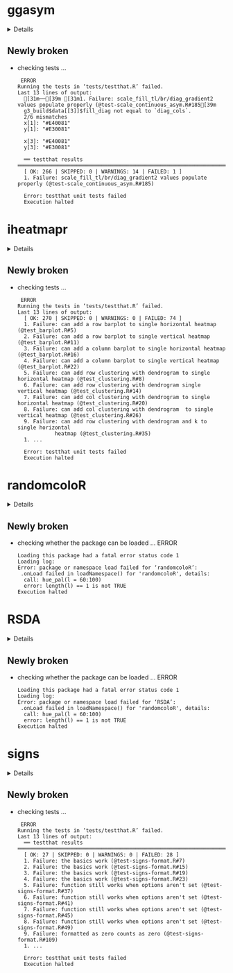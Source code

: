 # ggasym

<details>

* Version: 0.1.1
* Source code: https://github.com/cran/ggasym
* URL: https://github.com/jhrcook/ggasym https://jhrcook.github.io/ggasym/
* BugReports: https://github.com/jhrcook/ggasym/issues
* Date/Publication: 2019-03-23 16:50:03 UTC
* Number of recursive dependencies: 80

Run `revdep_details(,"ggasym")` for more info

</details>

## Newly broken

*   checking tests ...
    ```
     ERROR
    Running the tests in ‘tests/testthat.R’ failed.
    Last 13 lines of output:
      [31m──[39m [31m1. Failure: scale_fill_tl/br/diag_gradient2 values populate properly (@test-scale_continuous_asym.R#185[39m
      g3_build$data[[3]]$fill_diag not equal to `diag_cols`.
      2/6 mismatches
      x[1]: "#E40081"
      y[1]: "#E30081"
      
      x[3]: "#E40081"
      y[3]: "#E30081"
      
      ══ testthat results  ═════════════════════════════════════════════════════════════════════════════════════
      [ OK: 266 | SKIPPED: 0 | WARNINGS: 14 | FAILED: 1 ]
      1. Failure: scale_fill_tl/br/diag_gradient2 values populate properly (@test-scale_continuous_asym.R#185) 
      
      Error: testthat unit tests failed
      Execution halted
    ```

# iheatmapr

<details>

* Version: 0.4.8
* Source code: https://github.com/cran/iheatmapr
* URL: https://github.com/ropensci/iheatmapr
* BugReports: https://github.com/ropensci/iheatmapr/issues
* Date/Publication: 2019-03-16 19:50:07 UTC
* Number of recursive dependencies: 86

Run `revdep_details(,"iheatmapr")` for more info

</details>

## Newly broken

*   checking tests ...
    ```
     ERROR
    Running the tests in ‘tests/testthat.R’ failed.
    Last 13 lines of output:
      [ OK: 270 | SKIPPED: 0 | WARNINGS: 0 | FAILED: 74 ]
      1. Failure: can add a row barplot to single horizontal heatmap (@test_barplot.R#5) 
      2. Failure: can add a row barplot to single vertical heatmap (@test_barplot.R#11) 
      3. Failure: can add a column barplot to single horizontal heatmap (@test_barplot.R#16) 
      4. Failure: can add a column barplot to single vertical heatmap (@test_barplot.R#22) 
      5. Failure: can add row clustering with dendrogram to single horizontal heatmap (@test_clustering.R#8) 
      6. Failure: can add row clustering with dendrogram single vertical heatmap (@test_clustering.R#14) 
      7. Failure: can add col clustering with dendrogram to single horizontal heatmap (@test_clustering.R#20) 
      8. Failure: can add col clustering with dendrogram  to single vertical heatmap (@test_clustering.R#26) 
      9. Failure: can add row clustering with dendrogram and k to single horizontal 
                heatmap (@test_clustering.R#35) 
      1. ...
      
      Error: testthat unit tests failed
      Execution halted
    ```

# randomcoloR

<details>

* Version: 1.1.0
* Source code: https://github.com/cran/randomcoloR
* BugReports: https://github.com/ronammar/randomcoloR/issues
* Date/Publication: 2017-12-08 00:09:10 UTC
* Number of recursive dependencies: 17

Run `revdep_details(,"randomcoloR")` for more info

</details>

## Newly broken

*   checking whether the package can be loaded ... ERROR
    ```
    Loading this package had a fatal error status code 1
    Loading log:
    Error: package or namespace load failed for ‘randomcoloR’:
     .onLoad failed in loadNamespace() for 'randomcoloR', details:
      call: hue_pal(l = 60:100)
      error: length(l) == 1 is not TRUE
    Execution halted
    ```

# RSDA

<details>

* Version: 3.0
* Source code: https://github.com/cran/RSDA
* URL: http://www.oldemarrodriguez.com
* Date/Publication: 2019-10-22 05:30:02 UTC
* Number of recursive dependencies: 124

Run `revdep_details(,"RSDA")` for more info

</details>

## Newly broken

*   checking whether the package can be loaded ... ERROR
    ```
    Loading this package had a fatal error status code 1
    Loading log:
    Error: package or namespace load failed for ‘RSDA’:
     .onLoad failed in loadNamespace() for 'randomcoloR', details:
      call: hue_pal(l = 60:100)
      error: length(l) == 1 is not TRUE
    Execution halted
    ```

# signs

<details>

* Version: 0.1.0
* Source code: https://github.com/cran/signs
* URL: https://benjaminwolfe.github.io/signs
* BugReports: https://github.com/BenjaminWolfe/signs/issues
* Date/Publication: 2019-10-01 12:40:02 UTC
* Number of recursive dependencies: 73

Run `revdep_details(,"signs")` for more info

</details>

## Newly broken

*   checking tests ...
    ```
     ERROR
    Running the tests in ‘tests/testthat.R’ failed.
    Last 13 lines of output:
      ══ testthat results  ═════════════════════════════════════════════════════════════════════════════════════
      [ OK: 27 | SKIPPED: 0 | WARNINGS: 0 | FAILED: 28 ]
      1. Failure: the basics work (@test-signs-format.R#7) 
      2. Failure: the basics work (@test-signs-format.R#15) 
      3. Failure: the basics work (@test-signs-format.R#19) 
      4. Failure: the basics work (@test-signs-format.R#23) 
      5. Failure: function still works when options aren't set (@test-signs-format.R#37) 
      6. Failure: function still works when options aren't set (@test-signs-format.R#41) 
      7. Failure: function still works when options aren't set (@test-signs-format.R#45) 
      8. Failure: function still works when options aren't set (@test-signs-format.R#49) 
      9. Failure: formatted as zero counts as zero (@test-signs-format.R#109) 
      1. ...
      
      Error: testthat unit tests failed
      Execution halted
    ```

